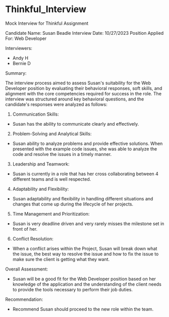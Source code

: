 # Thinkful_Interview
Mock Interview for Thinkful Assignment

Candidate Name: Susan Beadle
Interview Date: 10/27/2023
Position Applied For: Web Developer

Interviewers:
-	Andy H
-	Bernie D

Summary:

The interview process aimed to assess Susan's suitability for the Web Developer position by evaluating their behavioral responses, soft skills, and alignment with the core competencies required for success in the role. The interview was structured around key behavioral questions, and the candidate's responses were analyzed as follows:

1. Communication Skills:
- Susan has the ability to communicate clearly and effectively. 

2. Problem-Solving and Analytical Skills:

- Susan ability to analyze problems and provide effective solutions.  When presented with the example code issues, she was able to analyze the code and resolve the issues in a timely manner.

3. Leadership and Teamwork:

- Susan is currently in a role that has her cross collaborating between 4 different teams and is well respected.

4. Adaptability and Flexibility:

- Susan adaptability and flexibility in handling different situations and changes that come up during the lifecycle of her projects.

5. Time Management and Prioritization:

- Susan is very deadline driven and very rarely misses the milestone set in front of her.

6. Conflict Resolution:

- When a conflict arises within the Project, Susan will break down what the issue, the best way to resolve the issue and how to fix the issue to make sure the client is getting what they want.

Overall Assessment:

- Susan will be a good fit for the Web Developer position based on her knowledge of the application and the understanding of the client needs to provide the tools necessary to perform their job duties.

Recommendation:
- Recommend Susan should proceed to the new role within the team.
